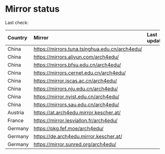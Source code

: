 <script src="./time.js"></script>
# Mirror status
Last check: <script type="text/javascript">localize(1733736427.7893987);</script>

|Country|Mirror|Last update|
|:------|:-----|:----------|
|China|https://mirrors.tuna.tsinghua.edu.cn/arch4edu/|<script type="text/javascript">localize(1733683266);</script>|
|China|https://mirrors.aliyun.com/arch4edu/|<script type="text/javascript">localize(1733683266);</script>|
|China|https://mirrors.bfsu.edu.cn/arch4edu/|<script type="text/javascript">localize(1733683266);</script>|
|China|https://mirrors.cernet.edu.cn/arch4edu/|<script type="text/javascript">localize(1733683266);</script>|
|China|https://mirror.iscas.ac.cn/arch4edu/|<script type="text/javascript">localize(1733683266);</script>|
|China|https://mirrors.nju.edu.cn/arch4edu/|<script type="text/javascript">localize(1733640255);</script>|
|China|https://mirror.nyist.edu.cn/arch4edu/|<script type="text/javascript">localize(1733683266);</script>|
|China|https://mirrors.sau.edu.cn/arch4edu/|<script type="text/javascript">localize(1731653531);</script>|
|Austria|https://at.arch4edu.mirror.kescher.at/|<script type="text/javascript">localize(1733683266);</script>|
|France|https://mirror.lesviallon.fr/arch4edu/|<script type="text/javascript">localize(1733683266);</script>|
|Germany|https://pkg.fef.moe/arch4edu/|<script type="text/javascript">localize(1733683266);</script>|
|Germany|https://de.arch4edu.mirror.kescher.at/|<script type="text/javascript">localize(1733683266);</script>|
|Germany|https://mirror.sunred.org/arch4edu/|<script type="text/javascript">localize(1733683266);</script>|

<script src="./tablefilter/tablefilter.js"></script>
<script src="./table.js"></script>